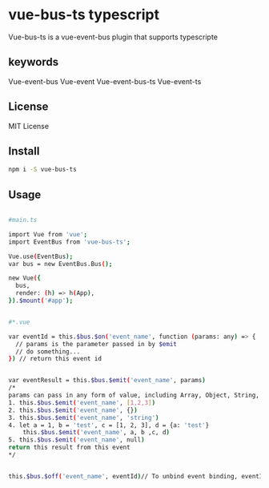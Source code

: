# vue-bus-ts typescript

Vue-bus-ts is a vue-event-bus plugin that supports typescripte

## keywords

Vue-event-bus Vue-event Vue-event-bus-ts Vue-event-ts

## License

MIT License

## Install

```bash
npm i -S vue-bus-ts
```

## Usage

```bash

#main.ts

import Vue from 'vue';
import EventBus from 'vue-bus-ts';

Vue.use(EventBus);
var bus = new EventBus.Bus();

new Vue({
  bus,
  render: (h) => h(App),
}).$mount('#app');

```

```bash

#*.vue 

var eventId = this.$bus.$on('event_name', function (params: any) => {
  // params is the parameter passed in by $emit
  // do something...
}) // return this event id


var eventResult = this.$bus.$emit('event_name', params)
/*
params can pass in any form of value, including Array, Object, String, Number, null, undefined or even array expansion items.or example, 
1. this.$bus.$emit('event_name', [1,2,3])
2. this.$bus.$emit('event_name', {})
3. this.$bus.$emit('event_name', 'string')
4. let a = 1, b = 'test', c = [1, 2, 3], d = {a: 'test'}
    this.$bus.$emit('event_name', a, b ,c, d)
5. this.$bus.$emit('event_name', null)
return this result from this event
*/


this.$bus.$off('event_name', eventId)// To unbind event binding, eventId is the return value of this.$bus.$on 

```

